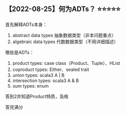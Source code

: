 ## 【2022-08-25】何为ADTs？ ⭐️⭐️⭐️⭐️⭐️

首先解释ADTs本身：
1. abstract data types  抽象数据类型（非本问题重点）
2. algebraic data types 代数数据类型（不用详细描述）

哪些是ADTs：
1. product types:   case class（Product、Tuple）、HList
2. coproduct types:    Either、sealed trait
3. union types:    scala3  A | B
4. intersection types:   scala3  A & B
5. sum types:     enum

答到2并知道Product特质，及格

答完满分
